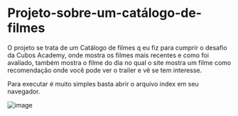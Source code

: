 # Projeto-sobre-um-catálogo-de-filmes

O projeto se trata de um Catálogo de filmes q eu fiz para cumprir o desafio da Cubos Academy, onde mostra os filmes mais recentes e como foi avaliado, também mostra o filme do dia no qual o site mostra um filme como recomendação onde você pode ver o trailer e vê se tem interesse.

Para executar é muito simples basta abrir o arquivo index em seu navegador.

![image](https://user-images.githubusercontent.com/74202704/223879365-21fdfa67-dec3-41fb-9456-741d7c65244d.png)

